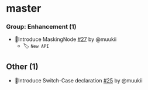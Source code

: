 
# master

### Group: Enhancement (1)
- 🔸Introduce MaskingNode [#27](https://github.com/TextureCommunity/TextureSwiftSupport/pull/27) by @muukii
  - 🏷 `New API`        


## Other (1)

- 🔸Introduce Switch-Case declaration [#25](https://github.com/TextureCommunity/TextureSwiftSupport/pull/25) by @muukii    
